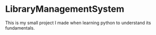 # LibraryManagementSystem
This is my small project I made when learning python to understand its fundamentals.
